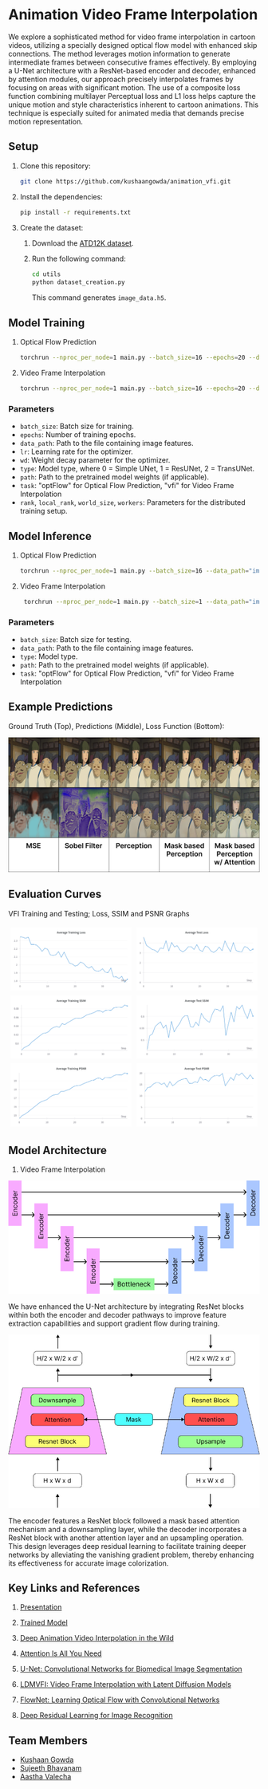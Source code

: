 # Animation Video Frame Interpolation

We explore a sophisticated method for video frame interpolation in cartoon videos, utilizing a specially designed optical flow model with enhanced skip connections. The method leverages motion information to generate intermediate frames between consecutive frames effectively. By employing a U-Net architecture with a ResNet-based encoder and decoder, enhanced by attention modules, our approach precisely interpolates frames by focusing on areas with significant motion. The use of a composite loss function combining multilayer Perceptual loss and L1 loss helps capture the unique motion and style characteristics inherent to cartoon animations. This technique is especially suited for animated media that demands precise motion representation.

## Setup

1. Clone this repository:

   ```bash
   git clone https://github.com/kushaangowda/animation_vfi.git
   ```

2. Install the dependencies:

   ```bash
   pip install -r requirements.txt
   ```

3. Create the dataset:

   1. Download the [ATD12K dataset](https://github.com/lisiyao21/AnimeInterp).
   2. Run the following command:

      ```bash
      cd utils
      python dataset_creation.py
      ```

      This command generates `image_data.h5`.

## Model Training

1. Optical Flow Prediction

   ```bash
   torchrun --nproc_per_node=1 main.py --batch_size=16 --epochs=20 --data_path="image_data.h5" --mode="train" --task="optFlow"
   ```

2. Video Frame Interpolation

   ```bash
   torchrun --nproc_per_node=1 main.py --batch_size=16 --epochs=20 --data_path="image_data.h5" --mode="train" --type=1 --task="vfi"
   ```

### Parameters

- `batch_size`: Batch size for training.
- `epochs`: Number of training epochs.
- `data_path`: Path to the file containing image features.
- `lr`: Learning rate for the optimizer.
- `wd`: Weight decay parameter for the optimizer.
- `type`: Model type, where 0 = Simple UNet, 1 = ResUNet, 2 = TransUNet.
- `path`: Path to the pretrained model weights (if applicable).
- `task`: "optFlow" for Optical Flow Prediction, "vfi" for Video Frame Interpolation
- `rank`, `local_rank`, `world_size`, `workers`: Parameters for the distributed training setup.

## Model Inference

1. Optical Flow Prediction

   ```bash
   torchrun --nproc_per_node=1 main.py --batch_size=16 --data_path="image_data.h5" --mode="predict" --type=1 --path="optFlow_model_20240507_065119.pth" --task="optFlow"
   ```

2. Video Frame Interpolation

   ```bash
    torchrun --nproc_per_node=1 main.py --batch_size=1 --data_path="image_data.h5" --mode="predict" --type=1 --path="best_model_20240507_080647.pth" --task="vfi"
   ```

### Parameters

- `batch_size`: Batch size for testing.
- `data_path`: Path to the file containing image features.
- `type`: Model type.
- `path`: Path to the pretrained model weights (if applicable).
- `task`: "optFlow" for Optical Flow Prediction, "vfi" for Video Frame Interpolation

## Example Predictions

Ground Truth (Top), Predictions (Middle), Loss Function (Bottom):

![Example Predictions](figures/predictions.png)

## Evaluation Curves

VFI Training and Testing; Loss, SSIM and PSNR Graphs

<div style="display:flex">
<img src="figures/loss_train.png" style="width:48%;margin:5px"/>
<img src="figures/loss_test.png" style="width:48%;margin:5px"/>
</div>
<div style="display:flex">
<img src="figures/ssim_train.png" style="width:48%;margin:5px"/>
<img src="figures/ssim_test.png" style="width:48%;margin:5px"/>
</div>
<div style="display:flex">
<img src="figures/psnr_train.png" style="width:48%;margin:5px"/>
<img src="figures/psnr_test.png" style="width:48%;margin:5px"/>
</div>

## Model Architecture

1. Video Frame Interpolation

![Model Architecture](figures/unet_base.png)

We have enhanced the U-Net architecture by integrating ResNet blocks within both the encoder and decoder pathways to improve feature extraction capabilities and support gradient flow during training.

![Model Architecture](figures/encdec2.png)

The encoder features a ResNet block followed a mask based attention mechanism and a downsampling layer, while the decoder incorporates a ResNet block with another attention layer and an upsampling operation. This design leverages deep residual learning to facilitate training deeper networks by alleviating the vanishing gradient problem, thereby enhancing its effectiveness for accurate image colorization.

## Key Links and References

1. [Presentation](https://docs.google.com/presentation/d/1w8uYI0eEoEiHSBr9WAcMVZ9kfmzaC22X78z5iE_-GAQ/edit?usp=sharing)

2. [Trained Model](https://drive.google.com/drive/folders/1IUeSfMIR641CMYomQu-ST_9P1sOvjBTM?usp=drive_link)

3. [Deep Animation Video Interpolation in the Wild](https://arxiv.org/abs/2104.02495)
4. [Attention Is All You Need](https://arxiv.org/abs/1706.03762)
5. [U-Net: Convolutional Networks for Biomedical Image Segmentation](https://arxiv.org/abs/1505.04597)
6. [LDMVFI: Video Frame Interpolation with Latent Diffusion Models](https://arxiv.org/abs/2303.09508)
7. [FlowNet: Learning Optical Flow with Convolutional Networks](https://arxiv.org/abs/1504.06852)
8. [Deep Residual Learning for Image Recognition](https://arxiv.org/abs/1512.03385)

## Team Members

- [Kushaan Gowda](https://github.com/kushaangowda)
- [Sujeeth Bhavanam](https://github.com/Sujeeth13)
- [Aastha Valecha](https://github.com/AasthaVal)
